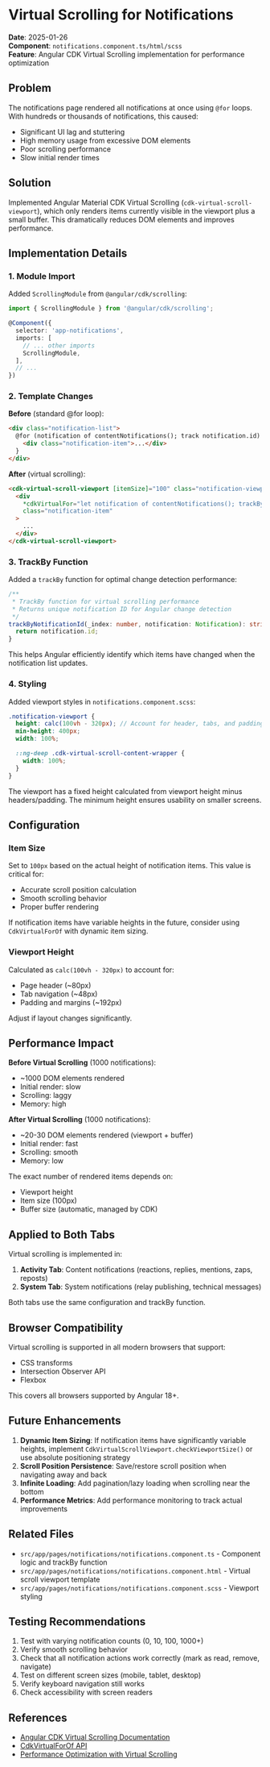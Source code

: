 # Virtual Scrolling for Notifications

**Date**: 2025-01-26  
**Component**: `notifications.component.ts/html/scss`  
**Feature**: Angular CDK Virtual Scrolling implementation for performance optimization

## Problem

The notifications page rendered all notifications at once using `@for` loops. With hundreds or thousands of notifications, this caused:
- Significant UI lag and stuttering
- High memory usage from excessive DOM elements
- Poor scrolling performance
- Slow initial render times

## Solution

Implemented Angular Material CDK Virtual Scrolling (`cdk-virtual-scroll-viewport`), which only renders items currently visible in the viewport plus a small buffer. This dramatically reduces DOM elements and improves performance.

## Implementation Details

### 1. Module Import

Added `ScrollingModule` from `@angular/cdk/scrolling`:

```typescript
import { ScrollingModule } from '@angular/cdk/scrolling';

@Component({
  selector: 'app-notifications',
  imports: [
    // ... other imports
    ScrollingModule,
  ],
  // ...
})
```

### 2. Template Changes

**Before** (standard @for loop):
```html
<div class="notification-list">
  @for (notification of contentNotifications(); track notification.id) {
    <div class="notification-item">...</div>
  }
</div>
```

**After** (virtual scrolling):
```html
<cdk-virtual-scroll-viewport [itemSize]="100" class="notification-viewport">
  <div
    *cdkVirtualFor="let notification of contentNotifications(); trackBy: trackByNotificationId"
    class="notification-item"
  >
    ...
  </div>
</cdk-virtual-scroll-viewport>
```

### 3. TrackBy Function

Added a `trackBy` function for optimal change detection performance:

```typescript
/**
 * TrackBy function for virtual scrolling performance
 * Returns unique notification ID for Angular change detection
 */
trackByNotificationId(_index: number, notification: Notification): string {
  return notification.id;
}
```

This helps Angular efficiently identify which items have changed when the notification list updates.

### 4. Styling

Added viewport styles in `notifications.component.scss`:

```scss
.notification-viewport {
  height: calc(100vh - 320px); // Account for header, tabs, and padding
  min-height: 400px;
  width: 100%;

  ::ng-deep .cdk-virtual-scroll-content-wrapper {
    width: 100%;
  }
}
```

The viewport has a fixed height calculated from viewport height minus headers/padding. The minimum height ensures usability on smaller screens.

## Configuration

### Item Size

Set to `100px` based on the actual height of notification items. This value is critical for:
- Accurate scroll position calculation
- Smooth scrolling behavior
- Proper buffer rendering

If notification items have variable heights in the future, consider using `CdkVirtualForOf` with dynamic item sizing.

### Viewport Height

Calculated as `calc(100vh - 320px)` to account for:
- Page header (~80px)
- Tab navigation (~48px)
- Padding and margins (~192px)

Adjust if layout changes significantly.

## Performance Impact

**Before Virtual Scrolling** (1000 notifications):
- ~1000 DOM elements rendered
- Initial render: slow
- Scrolling: laggy
- Memory: high

**After Virtual Scrolling** (1000 notifications):
- ~20-30 DOM elements rendered (viewport + buffer)
- Initial render: fast
- Scrolling: smooth
- Memory: low

The exact number of rendered items depends on:
- Viewport height
- Item size (100px)
- Buffer size (automatic, managed by CDK)

## Applied to Both Tabs

Virtual scrolling is implemented in:
1. **Activity Tab**: Content notifications (reactions, replies, mentions, zaps, reposts)
2. **System Tab**: System notifications (relay publishing, technical messages)

Both tabs use the same configuration and trackBy function.

## Browser Compatibility

Virtual scrolling is supported in all modern browsers that support:
- CSS transforms
- Intersection Observer API
- Flexbox

This covers all browsers supported by Angular 18+.

## Future Enhancements

1. **Dynamic Item Sizing**: If notification items have significantly variable heights, implement `CdkVirtualScrollViewport.checkViewportSize()` or use absolute positioning strategy
2. **Scroll Position Persistence**: Save/restore scroll position when navigating away and back
3. **Infinite Loading**: Add pagination/lazy loading when scrolling near the bottom
4. **Performance Metrics**: Add performance monitoring to track actual improvements

## Related Files

- `src/app/pages/notifications/notifications.component.ts` - Component logic and trackBy function
- `src/app/pages/notifications/notifications.component.html` - Virtual scroll viewport template
- `src/app/pages/notifications/notifications.component.scss` - Viewport styling

## Testing Recommendations

1. Test with varying notification counts (0, 10, 100, 1000+)
2. Verify smooth scrolling behavior
3. Check that all notification actions work correctly (mark as read, remove, navigate)
4. Test on different screen sizes (mobile, tablet, desktop)
5. Verify keyboard navigation still works
6. Check accessibility with screen readers

## References

- [Angular CDK Virtual Scrolling Documentation](https://material.angular.io/cdk/scrolling/overview)
- [CdkVirtualForOf API](https://material.angular.io/cdk/scrolling/api#CdkVirtualForOf)
- [Performance Optimization with Virtual Scrolling](https://blog.angular.io/angular-cdk-virtual-scrolling-420d90c2f1f0)
